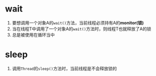 # wait
1. 要想调用一个对象A的`wait()`方法，当前线程必须持有A的**monitor(锁)**
2. 当在线程T中调用了一个对象A的`wait()`方法时，则线程T也就释放了A的锁
3. 总是被使用在循环当中

# sleep
1. 调用`Thread`的`sleep()`方法时，当前线程是不会释放锁的